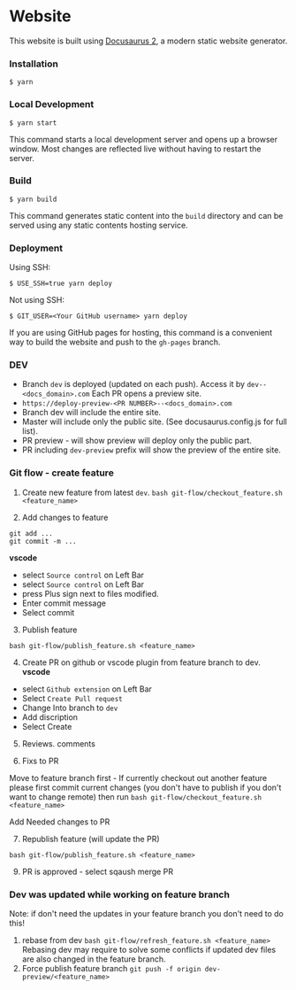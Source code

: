 # Website

This website is built using [Docusaurus 2](https://docusaurus.io/), a modern static website generator.

### Installation

```
$ yarn
```

### Local Development

```
$ yarn start
```

This command starts a local development server and opens up a browser window. Most changes are reflected live without having to restart the server.

### Build

```
$ yarn build
```

This command generates static content into the `build` directory and can be served using any static contents hosting service.

### Deployment

Using SSH:

```
$ USE_SSH=true yarn deploy
```

Not using SSH:

```
$ GIT_USER=<Your GitHub username> yarn deploy
```

If you are using GitHub pages for hosting, this command is a convenient way to build the website and push to the `gh-pages` branch.

### DEV
* Branch `dev` is deployed (updated on each push).
Access it by `dev--<docs_domain>.com`
Each PR opens a preview site.
* `https://deploy-preview-<PR NUMBER>--<docs_domain>.com`
* Branch dev will include the entire site.
* Master will include only the public site. (See docusaurus.config.js for full list).
* PR preview - will show preview will deploy only the public part.
* PR including `dev-preview` prefix will show the preview of the entire site.

### Git flow - create feature

1) Create new feature from latest `dev`.
```bash git-flow/checkout_feature.sh <feature_name>```

2) Add changes to feature
```
git add ...
git commit -m ...
```
**vscode**
* select `Source control` on Left Bar
* select `Source control` on Left Bar
* press Plus sign next to files modified.
* Enter commit message
* Select commit

3) Publish feature 
```
bash git-flow/publish_feature.sh <feature_name>
```

4) Create PR on github or vscode plugin from feature branch to dev.
**vscode**
* select `Github extension` on Left Bar
* Select `Create Pull request`
* Change Into branch to `dev`
* Add discription
* Select Create

5) Reviews. comments

6) Fixs to PR

Move to feature branch first - 
If currently checkout out another feature please first commit current changes (you don't have to publish if you don't want to change remote)
then run ```bash git-flow/checkout_feature.sh <feature_name>```

Add Needed changes to PR

7) Republish feature (will update the PR)
```
bash git-flow/publish_feature.sh <feature_name>
```

9) PR is approved - select sqaush merge PR

### Dev was updated while working on feature branch
Note: if don't need the updates in your feature branch you don't need to do this!

1) rebase from dev
```bash git-flow/refresh_feature.sh <feature_name>```
Rebasing dev may require to solve some conflicts if updated dev files are also changed in the feature branch.
2) Force publish feature branch
```git push -f origin dev-preview/<feature_name>```